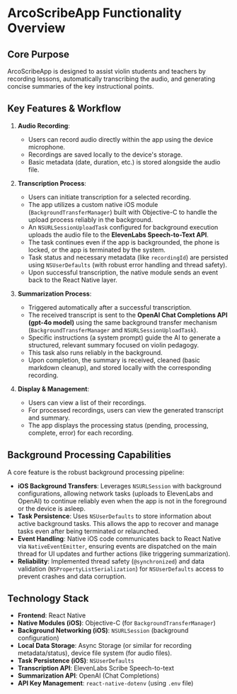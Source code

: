 # ArcoScribeApp Functionality Overview

## Core Purpose

ArcoScribeApp is designed to assist violin students and teachers by recording lessons, automatically transcribing the audio, and generating concise summaries of the key instructional points.

## Key Features & Workflow

1.  **Audio Recording**:
    *   Users can record audio directly within the app using the device microphone.
    *   Recordings are saved locally to the device's storage.
    *   Basic metadata (date, duration, etc.) is stored alongside the audio file.

2.  **Transcription Process**:
    *   Users can initiate transcription for a selected recording.
    *   The app utilizes a custom native iOS module (`BackgroundTransferManager`) built with Objective-C to handle the upload process reliably in the background.
    *   An `NSURLSessionUploadTask` configured for background execution uploads the audio file to the **ElevenLabs Speech-to-Text API**.
    *   The task continues even if the app is backgrounded, the phone is locked, or the app is terminated by the system.
    *   Task status and necessary metadata (like `recordingId`) are persisted using `NSUserDefaults` (with robust error handling and thread safety).
    *   Upon successful transcription, the native module sends an event back to the React Native layer.

3.  **Summarization Process**:
    *   Triggered automatically after a successful transcription.
    *   The received transcript is sent to the **OpenAI Chat Completions API (gpt-4o model)** using the same background transfer mechanism (`BackgroundTransferManager` and `NSURLSessionUploadTask`).
    *   Specific instructions (a system prompt) guide the AI to generate a structured, relevant summary focused on violin pedagogy.
    *   This task also runs reliably in the background.
    *   Upon completion, the summary is received, cleaned (basic markdown cleanup), and stored locally with the corresponding recording.

4.  **Display & Management**:
    *   Users can view a list of their recordings.
    *   For processed recordings, users can view the generated transcript and summary.
    *   The app displays the processing status (pending, processing, complete, error) for each recording.

## Background Processing Capabilities

A core feature is the robust background processing pipeline:

*   **iOS Background Transfers**: Leverages `NSURLSession` with background configurations, allowing network tasks (uploads to ElevenLabs and OpenAI) to continue reliably even when the app is not in the foreground or the device is asleep.
*   **Task Persistence**: Uses `NSUserDefaults` to store information about active background tasks. This allows the app to recover and manage tasks even after being terminated or relaunched.
*   **Event Handling**: Native iOS code communicates back to React Native via `NativeEventEmitter`, ensuring events are dispatched on the main thread for UI updates and further actions (like triggering summarization).
*   **Reliability**: Implemented thread safety (`@synchronized`) and data validation (`NSPropertyListSerialization`) for `NSUserDefaults` access to prevent crashes and data corruption.

## Technology Stack

*   **Frontend**: React Native
*   **Native Modules (iOS)**: Objective-C (for `BackgroundTransferManager`)
*   **Background Networking (iOS)**: `NSURLSession` (background configuration)
*   **Local Data Storage**: Async Storage (or similar for recording metadata/status), device file system (for audio files).
*   **Task Persistence (iOS)**: `NSUserDefaults`
*   **Transcription API**: ElevenLabs Scribe Speech-to-text
*   **Summarization API**: OpenAI (Chat Completions)
*   **API Key Management**: `react-native-dotenv` (using `.env` file) 